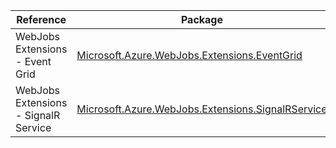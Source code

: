 | Reference | Package | Source |
|---|---|---|
|WebJobs Extensions - Event Grid|[Microsoft.Azure.WebJobs.Extensions.EventGrid](https://www.nuget.org/packages/Microsoft.Azure.WebJobs.Extensions.EventGrid)|[Github](https://github.com/Azure/azure-sdk-for-net/blob/main/sdk/eventgrid/Microsoft.Azure.WebJobs.Extensions.EventGrid)|
|WebJobs Extensions - SignalR Service|[Microsoft.Azure.WebJobs.Extensions.SignalRService](https://www.nuget.org/packages/Microsoft.Azure.WebJobs.Extensions.SignalRService)|[Github](https://github.com/Azure/azure-sdk-for-net/blob/main/sdk/signalr/Microsoft.Azure.WebJobs.Extensions.SignalRService)|
